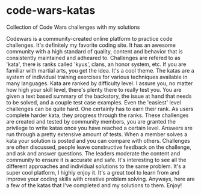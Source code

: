 # code-wars-katas
Collection of Code Wars challenges with my solutions

Codewars is a community-created online platform to practice code challenges. It's definitely my favorite coding
site. It has an awesome community with a high standard of quality, content and behavior that is consistently maintained and adheared to.
Challenges are refered to as 'kata', there is ranks called 'kyus', clans, an honor system, etc.
If you are familiar with martial arts, you get the idea. It's a cool theme. The katas are a system of individual training exercises for
various techniques available in many languages. Kata are ranked by difficulty level. I assure you, no matter how high your skill level, 
there's plenty there to really test you. You are given a text based summary of the backstory, the issue at hand that needs to be solved, and a couple test 
case examples. Even the 'easiest' level challenges can be quite hard. One certainly has to earn their rank. As users complete harder kata, 
they progress through the ranks. These challenges are created and tested by community members, you are granted the privilege to write katas once you have reached a certain level.
 Answers are run through a pretty extensive amount of tests. When a member solves a kata your solution is posted and you can compare with others.
Challenges are often discussed, people leave constructive feedback on the challenge, and ask and answer questions. 
The leaders moderate the content and community to ensure it is accurate and safe. It's interesting to see all the different approaches and 
individual solutions to the same problem. It's a super cool platform, I highly enjoy it. It's a great tool to learn from and improve your coding skills with creative problem solving. 
Anyways, here are a few of the katas that I've completed and my solutions to them. Enjoy!


 
 
